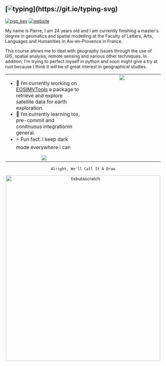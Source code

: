 ## [![typing](https://readme-typing-svg.herokuapp.com?color=FFFFFF&vCenter=true&width=500&height=20&lines=Hey+%F0%9F%91%8B%2C+I'm+Pierre+Manchon!;I+work+on+GIS+and+spatial+analysis...;I+use+python+and+want+to+try+Rust...)](https://git.io/typing-svg)
[![pgp_key](https://img.shields.io/badge/pgp-2074BD8854F1F7E9D1F04DF2F24A34529DB0FD3B-blue])](https://pierre-manchon.pm/~/pierre-manchon.asc)
[![website](https://img.shields.io/website?url=https%3A%2F%2Fpierre-manchon.pm%2F)](https://pierre-manchon.pm)

My name is Pierre, I am 24 years old and I am currently finishing a master's degree in geomatics and spatial modelling at the Faculty of Letters, Arts, Languages and Humanities in Aix-en-Provence in France.

This course allows me to deal with geography issues through the use of GIS, spatial analysis, remote sensing and various other techniques.
In addition, I'm trying to perfect myself in python and soon might give a try at rust because I think it will be of great interest in geographical studies. 
[](https://spotify-github-profile.vercel.app/api/view?uid=6djss3gorx99b407cn13w37v5&cover_image=true&theme=compact)
<table>
    <tr>
        <td valign="top" width="50%">

- 🔭 I’m currently working on [EOSIMVTools](https://github.com/pierre-manchon/EOSIMVTools) a package to retrieve and explore satellite data for earth exploration.
- 🌱 I’m currently learning tox, pre-commit and conitnuous integrationin general.
- ⚡ Fun fact: I keep dark mode everywhere i can

<div align="center">
    <img src="https://github-readme-stats.vercel.app/api/top-langs/?username=pierre-manchon&hide_border=true&layout=compact&theme=github_dark&langs_count=10" align="center"/>
</div>
        </td>
        <td valign="top" width="50%">
        <div align="center">
            <img src="https://metrics.lecoq.io/pierre-manchon"/>
        </div>
        </td>
    </tr>
</table>
<div align="center">

    Alright, We'll Call It A Draw
</div>
<div align="center">
    <img src="https://media.giphy.com/media/CUTWsZ8UOlKuc/giphy.gif" alt="tisbutascratch" width="500" height="600">
</div>
